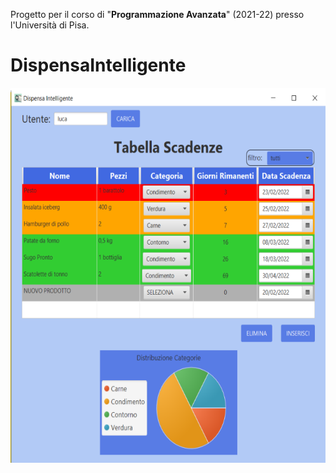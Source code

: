 Progetto per il corso di "**Programmazione Avanzata**" (2021-22) presso l'Università di Pisa.

# DispensaIntelligente

<p align="center">
  <img src="https://github.com/LucaArduini/DispensaIntelligente/blob/main/File%20Accessori/schermata_di_esempio.png" alt="schermata_di_esempio" height="600" />
</p>
